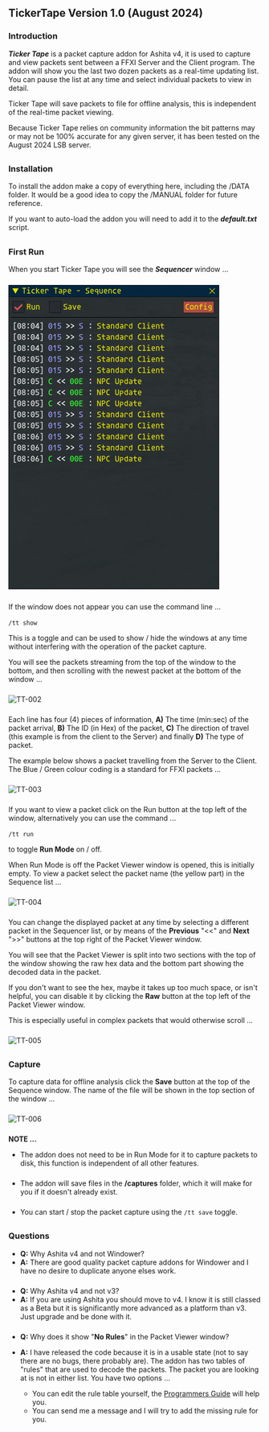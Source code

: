 ## TickerTape Version 1.0 (August 2024)

### Introduction

***Ticker Tape*** is a packet capture addon for Ashita v4, it is used to capture and view packets sent between a FFXI Server and the Client program. The addon will show you the last two dozen packets as a real-time updating list. You can pause the list at any time and select individual packets to view in detail.

Ticker Tape will save packets to file for offline analysis, this is independent of the real-time packet viewing.

Because Ticker Tape relies on community information the bit patterns may or may not be 100% accurate for any given server, it has been tested on the August 2024 LSB server.
##
### Installation

To install the addon make a copy of everything here, including the /DATA folder. It would be a good idea to copy the /MANUAL folder for future reference.

If you want to auto-load the addon you will need to add it to the ***default.txt*** script.
##
### First Run

When you start Ticker Tape you will see the ***Sequencer*** window ...
### 
![TT-001](TT-001.png)
###
If the window does not appear you can use the command line ...

```/tt show```

This is a toggle and can be used to show / hide the windows at any time without interfering with the operation of the packet capture.

You will see the packets streaming from the top of the window to the bottom, and then scrolling with the newest packet at the bottom of the window ...
### 
![TT-002](TT-002.png)
###
Each line has four (4) pieces of information, **A)** The time (min:sec) of the packet arrival, **B)** The ID (in Hex) of the packet, **C)** The direction of travel (this example is from the client to the Server) and finally **D)** The type of packet.

The example below shows a packet travelling from the Server to the Client. The Blue / Green colour coding is a standard for FFXI packets ...
### 
![TT-003](TT-003.png)
###
If you want to view a packet click on the Run button at the top left of the window, alternatively you can use the command ...

```/tt run```

to toggle **Run Mode** on / off.

When Run Mode is off the Packet Viewer window is opened, this is initially empty. To view a packet select the packet name (the yellow part) in the Sequence list ...
### 
![TT-004](TT-004.png)
###
You can change the displayed packet at any time by selecting a different packet in the Sequencer list, or by means of the **Previous** "<<" and **Next** ">>" buttons at the top right of the Packet Viewer window.

You will see that the Packet Viewer is split into two sections with the top of the window showing the raw hex data and the bottom part showing the decoded data in the packet.

If you don't want to see the hex, maybe it takes up too much space, or isn't helpful, you can disable it by clicking the **Raw** button at the top left of the Packet Viewer window.

This is especially useful in complex packets that would otherwise scroll ...
### 
![TT-005](TT-005.png)
###
##
### Capture

To capture data for offline analysis click the **Save** button at the top of the Sequence window. The name of the file will be shown in the top section of the window ...
### 
![TT-006](TT-006.png)
###
**NOTE ...** 

- The addon does not need to be in Run Mode for it to capture packets to disk, this function is independent of all other features.
###
- The addon will save files in the **/captures** folder, which it will make for you if it doesn't already exist.
###
- You can start / stop the packet capture using the ```/tt save``` toggle.
##
### Questions

- **Q:** Why Ashita v4 and not Windower?
- **A:** There are good quality packet capture addons for Windower and I have no desire to duplicate anyone elses work.
###
- **Q:** Why Ashita v4 and not v3?
- **A:** If you are using Ashita you should move to v4. I know it is still classed as a Beta but it is significantly more advanced as a platform than v3. Just upgrade and be done with it.
###
- **Q:** Why does it show "**No Rules**" in the Packet Viewer window?
- **A:** I have released the code because it is in a usable state (not to say there are no bugs, there probably are). The addon has two tables of "rules" that are used to decode the packets. The packet you are looking at is not in either list. You have two options ...

    - You can edit the rule table yourself, the [Programmers Guide](Prog.MD) will help you.
    - You can send me a message and I will try to add the missing rule for you.
